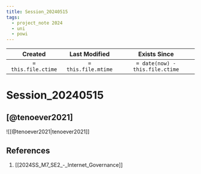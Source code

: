```yaml
---
title: Session_20240515
tags:
  - project_note 2024
  - uni
  - powi
---
```

|       Created       |    Last Modified    |          Exists Since           |
| :-----------------: | :-----------------: | :-----------------------------: |
| `= this.file.ctime` | `= this.file.mtime` | `= date(now) - this.file.ctime` |

# Session_20240515

## [@tenoever2021]
![[@tenoever2021|tenoever2021]]

## References
1. [[2024SS_M7_SE2_-_Internet_Governance]]